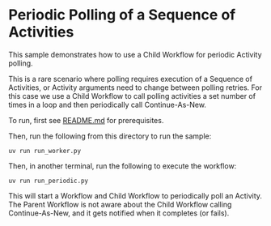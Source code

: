 # Periodic Polling of a Sequence of Activities

This sample demonstrates how to use a Child Workflow for periodic Activity polling.

This is a rare scenario where polling requires execution of a Sequence of Activities, or Activity arguments need to change between polling retries. For this case we use a Child Workflow to call polling activities a set number of times in a loop and then periodically call Continue-As-New.

To run, first see [README.md](../../README.md) for prerequisites.

Then, run the following from this directory to run the sample:

    uv run run_worker.py

Then, in another terminal, run the following to execute the workflow:

    uv run run_periodic.py


This will start a Workflow and Child Workflow to periodically poll an Activity.
The Parent Workflow is not aware about the Child Workflow calling Continue-As-New, and it gets notified when it completes (or fails).